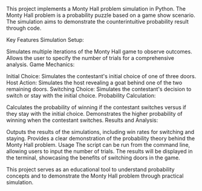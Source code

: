 This project implements a Monty Hall problem simulation in Python. The Monty Hall problem is a probability puzzle based on a game show scenario. The simulation aims to demonstrate the counterintuitive probability result through code.

Key Features
Simulation Setup:

Simulates multiple iterations of the Monty Hall game to observe outcomes.
Allows the user to specify the number of trials for a comprehensive analysis.
Game Mechanics:

Initial Choice: Simulates the contestant's initial choice of one of three doors.
Host Action: Simulates the host revealing a goat behind one of the two remaining doors.
Switching Choice: Simulates the contestant's decision to switch or stay with the initial choice.
Probability Calculation:

Calculates the probability of winning if the contestant switches versus if they stay with the initial choice.
Demonstrates the higher probability of winning when the contestant switches.
Results and Analysis:

Outputs the results of the simulations, including win rates for switching and staying.
Provides a clear demonstration of the probability theory behind the Monty Hall problem.
Usage
The script can be run from the command line, allowing users to input the number of trials. The results will be displayed in the terminal, showcasing the benefits of switching doors in the game.

This project serves as an educational tool to understand probability concepts and to demonstrate the Monty Hall problem through practical simulation.
